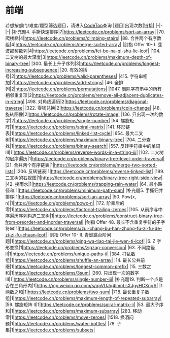 # 前端
若想按部门/难度/题型筛选题目，请进入[CodeTop](https://codetop.cc)查询
|题目|出现次数|链接|
|-|-|-|
|补充题4. 手撕快速排序|7|https://leetcode.cn/problems/sort-an-array|
|70. 爬楼梯|4|https://leetcode.cn/problems/climbing-stairs|
|88. 合并两个有序数组|4|https://leetcode.cn/problems/merge-sorted-array|
|剑指 Offer 10- I. 斐波那契数列|4|https://leetcode.cn/problems/fei-bo-na-qi-shu-lie-lcof|
|104. 二叉树的最大深度|3|https://leetcode.cn/problems/maximum-depth-of-binary-tree|
|300. 最长上升子序列|3|https://leetcode.cn/problems/longest-increasing-subsequence|
|20. 有效的括号|2|https://leetcode.cn/problems/valid-parentheses|
|415. 字符串相加|2|https://leetcode.cn/problems/add-strings|
|46. 全排列|2|https://leetcode.cn/problems/permutations|
|1047. 删除字符串中的所有相邻重复项|2|https://leetcode.cn/problems/remove-all-adjacent-duplicates-in-string|
|498. 对角线遍历|2|https://leetcode.cn/problems/diagonal-traverse|
|322. 零钱兑换|2|https://leetcode.cn/problems/coin-change|
|48. 旋转图像|2|https://leetcode.cn/problems/rotate-image|
|136. 只出现一次的数字|2|https://leetcode.cn/problems/single-number|
|54. 螺旋矩阵|1|https://leetcode.cn/problems/spiral-matrix|
|141. 环形链表|1|https://leetcode.cn/problems/linked-list-cycle|
|654. 最大二叉树|1|https://leetcode.cn/problems/maximum-binary-tree|
|704. 二分查找|1|https://leetcode.cn/problems/binary-search|
|557. 反转字符串中的单词 III|1|https://leetcode.cn/problems/reverse-words-in-a-string-iii|
|102. 二叉树的层序遍历|1|https://leetcode.cn/problems/binary-tree-level-order-traversal|
|21. 合并两个有序链表|1|https://leetcode.cn/problems/merge-two-sorted-lists|
|206. 反转链表|1|https://leetcode.cn/problems/reverse-linked-list|
|199. 二叉树的右视图|1|https://leetcode.cn/problems/binary-tree-right-side-view|
|42. 接雨水|1|https://leetcode.cn/problems/trapping-rain-water|
|64. 最小路径和|1|https://leetcode.cn/problems/minimum-path-sum|
|补充题5. 手撕归并排序|1|https://leetcode.cn/problems/sort-an-array|
|50. Pow(x, n)|1|https://leetcode.cn/problems/powx-n|
|172. 阶乘后的零|1|https://leetcode.cn/problems/factorial-trailing-zeroes|
|105. 从前序与中序遍历序列构造二叉树|1|https://leetcode.cn/problems/construct-binary-tree-from-preorder-and-inorder-traversal|
|剑指 Offer 48. 最长不含重复字符的子字符串|1|https://leetcode.cn/problems/zui-chang-bu-han-zhong-fu-zi-fu-de-zi-zi-fu-chuan-lcof|
|剑指 Offer 10- II. 青蛙跳台阶问题|1|https://leetcode.cn/problems/qing-wa-tiao-tai-jie-wen-ti-lcof|
|6. Z 字形变换|1|https://leetcode.cn/problems/zigzag-conversion|
|63. 不同路径 II|1|https://leetcode.cn/problems/unique-paths-ii|
|384. 打乱数组|1|https://leetcode.cn/problems/shuffle-an-array|
|14. 最长公共前缀|1|https://leetcode.cn/problems/longest-common-prefix|
|15. 三数之和|1|https://leetcode.cn/problems/3sum|
|260. 只出现一次的数字 III|1|https://leetcode.cn/problems/single-number-iii|
|补充题19. 判断一个点是否在三角形内|1|https://mp.weixin.qq.com/s/qnVUJq4lmnLsXJgyHCXngA|
|1. 两数之和|1|https://leetcode.cn/problems/two-sum|
|718. 最长重复子数组|1|https://leetcode.cn/problems/maximum-length-of-repeated-subarray|
|59. 螺旋矩阵 II|1|https://leetcode.cn/problems/spiral-matrix-ii|
|53. 最大子序和|1|https://leetcode.cn/problems/maximum-subarray|
|283. 移动零|1|https://leetcode.cn/problems/move-zeroes|
|1518. 换酒问题|1|https://leetcode.cn/problems/water-bottles|
|78. 子集|1|https://leetcode.cn/problems/subsets|